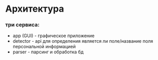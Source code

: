 # Архитектура
### три сервиса:
- app (GUI) - графическое приложение
- detector - api для определения является ли поле/название поля персональной информацией
- parser - парсинг и обработка бд
